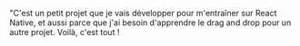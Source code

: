 "C'est un petit projet que je vais développer pour m'entraîner sur React Native, et aussi parce que j'ai besoin d'apprendre le drag and drop pour un autre projet. Voilà, c'est tout !